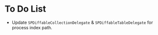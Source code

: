 # To Do List 

- Update `SPDiffableCollectionDelegate` & `SPDiffableTableDelegate` for process index path.

